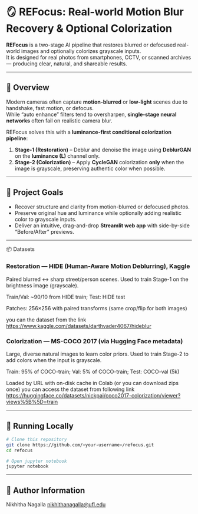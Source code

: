 # 🪞 REFocus: Real-world Motion Blur Recovery & Optional Colorization

**REFocus** is a two-stage AI pipeline that restores blurred or defocused real-world images and optionally colorizes grayscale inputs.  
It is designed for real photos from smartphones, CCTV, or scanned archives — producing clear, natural, and shareable results.  

---

## 🧩 Overview

Modern cameras often capture **motion-blurred** or **low-light** scenes due to handshake, fast motion, or defocus.  
While “auto enhance” filters tend to oversharpen, **single-stage neural networks** often fail on realistic camera blur.  

REFocus solves this with a **luminance-first conditional colorization pipeline**:

1. **Stage-1 (Restoration)** – Deblur and denoise the image using **DeblurGAN** on the **luminance (L)** channel only.  
2. **Stage-2 (Colorization)** – Apply **CycleGAN** colorization **only** when the image is grayscale, preserving authentic color when possible.

---

## 🎯 Project Goals
- Recover structure and clarity from motion-blurred or defocused photos.  
- Preserve original hue and luminance while optionally adding realistic color to grayscale inputs.  
- Deliver an intuitive, drag-and-drop **Streamlit web app** with side-by-side “Before/After” previews.

---
📦 Datasets

### Restoration — HIDE (Human-Aware Motion Deblurring), Kaggle
Paired blurred ↔ sharp street/person scenes. Used to train Stage-1 on the brightness image (grayscale).

Train/Val: ~90/10 from HIDE train; Test: HIDE test

Patches: 256×256 with paired transforms (same crop/flip for both images)

you can the dataset from the link https://www.kaggle.com/datasets/darthvader4067/hideblur

### Colorization — MS-COCO 2017 (via Hugging Face metadata)
Large, diverse natural images to learn color priors. Used to train Stage-2 to add colors when the input is grayscale.

Train: 95% of COCO-train; Val: 5% of COCO-train; Test: COCO-val (5k)

Loaded by URL with on-disk cache in Colab (or you can download zips once)
you can access the dataset from following link https://huggingface.co/datasets/nickpai/coco2017-colorization/viewer?views%5B%5D=train


---

## 🚀 Running Locally

```bash
# Clone this repository
git clone https://github.com/<your-username>/refocus.git
cd refocus

# Open jupyter notebook
jupyter notebook
 ```
---
## 🚀 Author Information
Nikhitha Nagalla
nikhithanagalla@ufl.edu
